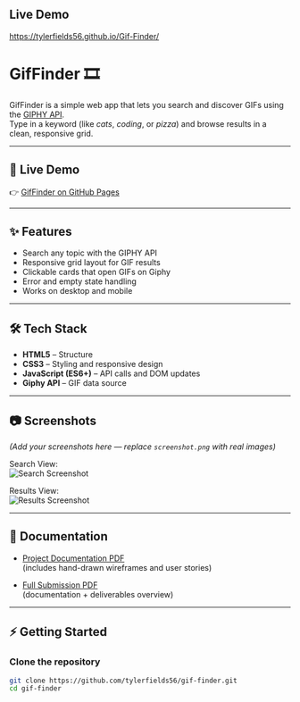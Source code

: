 
## Live Demo
https://tylerfields56.github.io/Gif-Finder/

# GifFinder 🎞️

GifFinder is a simple web app that lets you search and discover GIFs using the [GIPHY API](https://developers.giphy.com/).  
Type in a keyword (like *cats*, *coding*, or *pizza*) and browse results in a clean, responsive grid.

---

## 🚀 Live Demo
👉 [GifFinder on GitHub Pages](https://tylerfields56.github.io/gif-finder/)

---

## ✨ Features
- Search any topic with the GIPHY API
- Responsive grid layout for GIF results
- Clickable cards that open GIFs on Giphy
- Error and empty state handling
- Works on desktop and mobile

---

## 🛠️ Tech Stack
- **HTML5** – Structure
- **CSS3** – Styling and responsive design
- **JavaScript (ES6+)** – API calls and DOM updates
- **Giphy API** – GIF data source

---

## 📷 Screenshots
*(Add your screenshots here — replace `screenshot.png` with real images)*

Search View:  
![Search Screenshot](screenshot-search.png)

Results View:  
![Results Screenshot](screenshot-results.png)

---

## 📄 Documentation
- [Project Documentation PDF](GifFinder_Project_Documentation.pdf)  
  (includes hand-drawn wireframes and user stories)

- [Full Submission PDF](GifFinder_Full_Submission.pdf)  
  (documentation + deliverables overview)

---

## ⚡ Getting Started

### Clone the repository
```bash
git clone https://github.com/tylerfields56/gif-finder.git
cd gif-finder
